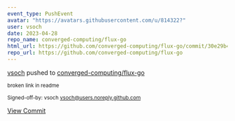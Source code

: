 ```yaml
---
event_type: PushEvent
avatar: "https://avatars.githubusercontent.com/u/814322?"
user: vsoch
date: 2023-04-28
repo_name: converged-computing/flux-go
html_url: https://github.com/converged-computing/flux-go/commit/30e29b410c50cefee4cdee81fac02005991d68c6
repo_url: https://github.com/converged-computing/flux-go
---
```


<a href='https://github.com/vsoch' target='_blank'>vsoch</a> pushed to <a href='https://github.com/converged-computing/flux-go' target='_blank'>converged-computing/flux-go</a>

<small>broken link in readme

Signed-off-by: vsoch <vsoch@users.noreply.github.com></small>

<a href='https://github.com/converged-computing/flux-go/commit/30e29b410c50cefee4cdee81fac02005991d68c6' target='_blank'>View Commit</a>